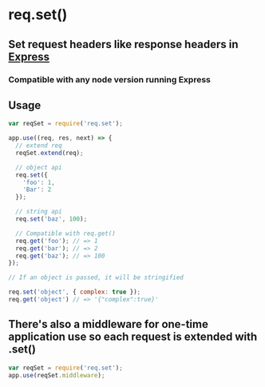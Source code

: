 # req.set()

## Set request headers like response headers in [Express](https://expressjs.com/)

### Compatible with any node version running Express

## Usage

```js
var reqSet = require('req.set');

app.use((req, res, next) => {
  // extend req
  reqSet.extend(req);

  // object api
  req.set({
    'foo': 1,
    'Bar': 2
  });

  // string api
  req.set('baz', 100);

  // Compatible with req.get()
  req.get('foo'); // => 1
  req.get('bar'); // => 2
  req.get('baz'); // => 100
});
```

```js
// If an object is passed, it will be stringified

req.set('object', { complex: true });
req.get('object') // => '{"complex":true}'
```

## There's also a middleware for one-time application use so each request is extended with .set()

```js
var reqSet = require('req.set');
app.use(reqSet.middleware);
```